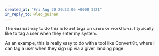 ```yaml
---
created_at: "Fri Aug 20 20:23:06 +0000 2021"
in_reply_to: @leo_guinan
---
```


The easiest way to do this is to set tags on users or workflows. I typically like to tag a user when they enter my system. 

As an example, this is really easy to do with a tool like ConvertKit, where I can tag a user when they sign up via a given landing page.